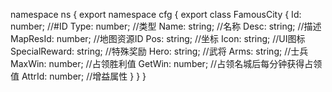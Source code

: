 namespace ns {
	export namespace cfg {
		export class FamousCity {
			Id: number;		//#ID
			Type: number;		//类型
			Name: string;		//名称
			Desc: string;		//描述
			MapResId: number;		//地图资源ID
			Pos: string;		//坐标
			Icon: string;		//UI图标
			SpecialReward: string;		//特殊奖励
			Hero: string;		//武将
			Arms: string;		//士兵
			MaxWin: number;		//占领胜利值
			GetWin: number;		//占领名城后每分钟获得占领值
			AttrId: number;		//增益属性
		}
	}
}